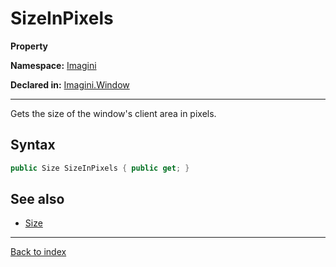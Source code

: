 # SizeInPixels

**Property**

**Namespace:** [Imagini](Imagini.md)

**Declared in:** [Imagini.Window](Imagini.Window.md)

------



Gets the size of the window's client area in pixels.


## Syntax

```csharp
public Size SizeInPixels { public get; }
```

## See also
* [Size](Imagini.Window.Size.md)

------

[Back to index](index.md)